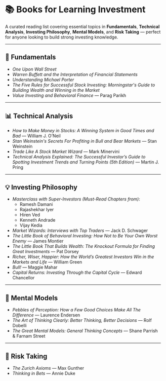 # 📚 Books for Learning Investment

A curated reading list covering essential topics in **Fundamentals**, **Technical Analysis**, **Investing Philosophy**, **Mental Models**, and **Risk Taking** — perfect for anyone looking to build strong investing knowledge.

---

## 📖 Fundamentals  
- *One Upon Wall Street*  
- *Warren Buffett and the Interpretation of Financial Statements*  
- *Understanding Michael Porter*  
- *The Five Rules for Successful Stock Investing: Morningstar's Guide to Building Wealth and Winning in the Market*  
- *Value Investing and Behavioral Finance* — Parag Parikh  

---

## 📊 Technical Analysis  
- *How to Make Money in Stocks: A Winning System in Good Times and Bad* — William J. O'Neil  
- *Stan Weinstein's Secrets For Profiting in Bull and Bear Markets* — Stan Weinstein  
- *Trade Like A Stock Market Wizard* — Mark Minervini  
- *Technical Analysis Explained: The Successful Investor’s Guide to Spotting Investment Trends and Turning Points (5th Edition)* — Martin J. Pring  

---

## 💡 Investing Philosophy  

- *Masterclass with Super-Investors (Must-Read Chapters from)*:
    - Ramesh Damani  
    - Rajashekhar Iyer  
    - Hiren Ved  
    - Kenneth Andrade  
    - Vijay Kedia
- *Market Wizards: Interviews with Top Traders* — Jack D. Schwager  
- *The Little Book of Behavioral Investing: How Not to Be Your Own Worst Enemy* — James Montier  
- *The Little Book That Builds Wealth: The Knockout Formula for Finding Great Investments* — Pat Dorsey  
- *Richer, Wiser, Happier: How the World’s Greatest Investors Win in the Markets and Life* — William Green  
- *Bull!* — Maggie Mahar  
- *Capital Returns: Investing Through the Capital Cycle* — Edward Chancellor  

---

## 🧠 Mental Models  
- *Pebbles of Perception: How a Few Good Choices Make All The Difference* — Laurence Endersen  
- *The Art of Thinking Clearly: Better Thinking, Better Decisions* — Rolf Dobelli  
- *The Great Mental Models: General Thinking Concepts* — Shane Parrish & Farnam Street  

---

## 🎲 Risk Taking  
- *The Zurich Axioms* — Max Gunther  
- *Thinking in Bets* — Annie Duke 
